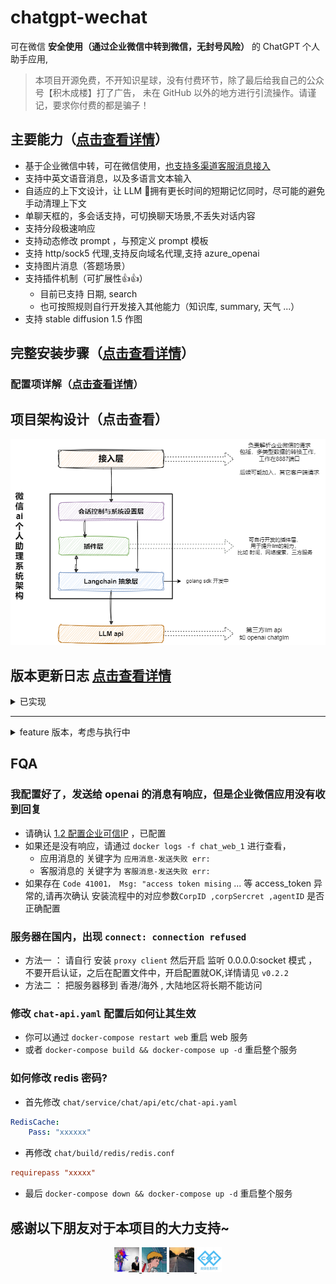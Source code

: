 # chatgpt-wechat

可在微信 **安全使用（通过企业微信中转到微信，无封号风险）** 的 ChatGPT 个人助手应用,

> 本项目开源免费，不开知识星球，没有付费环节，除了最后给我自己的公众号【积木成楼】打了广告，
> 未在 GitHub 以外的地方进行引流操作。请谨记，要求你付费的都是骗子！

## 主要能力（[点击查看详情](./doc/ability.md)）

- 基于企业微信中转，可在微信使用，[也支持多渠道客服消息接入](./doc/custom_support_service.md)
- 支持中英文语音消息，以及多语言文本输入
- 自适应的上下文设计，让 LLM 🧠拥有更长时间的短期记忆同时，尽可能的避免手动清理上下文
- 单聊天框的，多会话支持，可切换聊天场景,不丢失对话内容
- 支持分段极速响应
- 支持动态修改 prompt ，与预定义 prompt 模板
- 支持 http/sock5 代理,支持反向域名代理,支持 azure_openai
- 支持图片消息（答题场景）
- 支持插件机制（可扩展性👍👍）
  - 目前已支持 日期, search
  - 也可按照规则自行开发接入其他能力（知识库, summary, 天气 ...）
- 支持 stable diffusion 1.5 作图

## 完整安装步骤（[点击查看详情](./doc/install.md)）

### 配置项详解（[点击查看详情](./doc/config.md)）

## 项目架构设计（点击查看）
![system.png](./doc/system.png)
## 版本更新日志 [点击查看详情](./doc/CHANGELOG.md)

<details>
<summary>已实现</summary>

- [x] 单服务-多应用支持 2023-03-05
- [x] 新增代理设置      2023-03-05
- [x] 支持最新的 gpt3.5 与模型可自行切换
- [x] 支持 prompt 自定义配置
- [x] 命令式动态调整对话参数
- [x] 系统设置&预定义模板 2023-03-17
- [x] 支持服务端直接对接企业微信，无需云函数中转 2023-03-18
- [x] 支持多渠道客服消息 2023-04-02
- [x] 支持中英文语音输入 2023-04-07
- [x] 支持分段极速响应 2023-04-08
- [x] 支持向量引擎查询，基于语料的上下文与智能推荐 2023-04-08
- [x] 独立的上下文环境，可任意切换聊天场景 2023-04-09
- [x] 自适应的上下文长度，不用再频繁手动清理上下文环境 2023-04-09
- [x] 基础插件功能 2023-04-15
- [x] 支持 stable diffusion 1.5作图 [服务配置](https://help.aliyun.com/practice_detail/611227) 2023-04-25
- [x] 加入搜索插件 2023-04-27
</details>

---

<details>
<summary> feature 版本，考虑与执行中</summary>

- [ ] 支持 openapi 对话 token 累计功能， 余额不足时，支持 token 更换（可选）
- [ ] 支持私有化知识库插件（可选）
- [ ] 支持特定角色对话-如雅思口语练习（可选）
- [ ] 支持web管理页面，配置入库方便修改（可选）
- [ ] 支持 多 key 轮询，应对 openai 的限流机制（可选）
- [ ] 长期记忆插件（规划中）
- [ ] 十分期待您的需求，可以提issue...
</details>

## FQA

### 我配置好了，发送给 openai 的消息有响应，但是企业微信应用没有收到回复
- 请确认 [1.2 配置企业可信IP](./doc/install.md) ，已配置
- 如果还是没有响应，请通过 `docker logs -f chat_web_1` 进行查看，
  - 应用消息的 关键字为 `应用消息-发送失败 err:` 
  - 客服消息的 关键字为 `客服消息-发送失败 err:`
- 如果存在 `Code 41001， Msg: "access token mising` ... 等 access_token 异常的,请再次确认
安装流程中的对应参数`CorpID ,corpSercret ,agentID` 是否正确配置

### 服务器在国内，出现 `connect: connection refused`
- 方法一 ： 请自行 安装 `proxy client` 然后开启 监听 0.0.0.0:socket 模式 ，不要开启认证，之后在配置文件中，开启配置就OK,详情请见 `v0.2.2` 
- 方法二 ： 把服务器移到 香港/海外 , 大陆地区将长期不能访问

### 修改 `chat-api.yaml` 配置后如何让其生效
- 你可以通过 `docker-compose restart web` 重启 web 服务
- 或者 `docker-compose build && docker-compose up -d` 重启整个服务

### 如何修改 redis 密码? 

- 首先修改 `chat/service/chat/api/etc/chat-api.yaml` 
```yaml
RedisCache:
    Pass: "xxxxxx"
```
- 再修改 `chat/build/redis/redis.conf`
```ini
requirepass "xxxxx"
```
- 最后 `docker-compose down && docker-compose up -d` 重启整个服务

## 感谢以下朋友对于本项目的大力支持~
  <p align="center">
    <a href="https://github.com/whyiyhw/chatgpt-wechat" target="_blank" rel="noopener noreferrer">
        <img width="40" src="./doc/support01.jpg" alt="supprt01" />
        <img width="40" src="./doc/support02.jpg" alt="supprt02" />
        <img width="40" src="./doc/support03.jpg" alt="supprt03" />
    </a>
    <a href="https://www.chaotiinfo.cn" target="_blank" rel="noopener noreferrer">
        <img width="40" src="./doc/support04.png" alt="supprt04" />
    </a>
  </p>